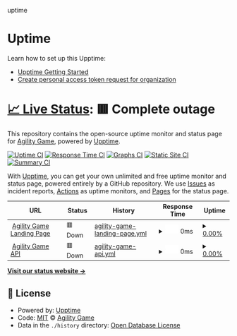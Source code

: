 uptime

# Uptime

Learn how to set up this Upptime:

- [Upptime Getting Started](https://upptime.js.org/docs/get-started)
- [Create personal access token request for organization](https://stackoverflow.com/questions/75044318/create-personal-access-token-request-for-organization)

# [📈 Live Status](https://status.agility-game.com): <!--live status--> **🟥 Complete outage**

This repository contains the open-source uptime monitor and status page for [Agility Game](https://agility-game.com), powered by [Upptime](https://github.com/upptime/upptime).

[![Uptime CI](https://github.com/simple-login/uptime/workflows/Uptime%20CI/badge.svg)](https://github.com/simple-login/uptime/actions?query=workflow%3A%22Uptime+CI%22)
[![Response Time CI](https://github.com/agility-game/uptime/workflows/Response%20Time%20CI/badge.svg)](https://github.com/agility-game/uptime/actions?query=workflow%3A%22Response+Time+CI%22)
[![Graphs CI](https://github.com/agility-game/uptime/workflows/Graphs%20CI/badge.svg)](https://github.com/agility-game/uptime/actions?query=workflow%3A%22Graphs+CI%22)
[![Static Site CI](https://github.com/agility-game/uptime/workflows/Static%20Site%20CI/badge.svg)](https://github.com/agility-game/uptime/actions?query=workflow%3A%22Static+Site+CI%22)
[![Summary CI](https://github.com/agility-game/uptime/workflows/Summary%20CI/badge.svg)](https://github.com/agility-game/uptime/actions?query=workflow%3A%22Summary+CI%22)

With [Upptime](https://upptime.js.org), you can get your own unlimited and free uptime monitor and status page, powered entirely by a GitHub repository. We use [Issues](https://github.com/agility-game/uptime/issues) as incident reports, [Actions](https://github.com/agility-game/uptime/actions) as uptime monitors, and [Pages](https://status.agility-game.com) for the status page.

<!--start: status pages-->
<!-- This summary is generated by Upptime (https://github.com/upptime/upptime) -->
<!-- Do not edit this manually, your changes will be overwritten -->
<!-- prettier-ignore -->
| URL | Status | History | Response Time | Uptime |
| --- | ------ | ------- | ------------- | ------ |
| <img alt="" src="https://icons.duckduckgo.com/ip3/agility-game.com.ico" height="13"> [Agility Game Landing Page](https://agility-game.com) | 🟥 Down | [agility-game-landing-page.yml](https://github.com/agility-game/uptime/commits/HEAD/history/agility-game-landing-page.yml) | <details><summary><img alt="Response time graph" src="./graphs/agility-game-landing-page/response-time-week.png" height="20"> 0ms</summary><br><a href="https://status.agility-game.com/history/agility-game-landing-page"><img alt="Response time 0" src="https://img.shields.io/endpoint?url=https%3A%2F%2Fraw.githubusercontent.com%2Fagility-game%2Fuptime%2FHEAD%2Fapi%2Fagility-game-landing-page%2Fresponse-time.json"></a><br><a href="https://status.agility-game.com/history/agility-game-landing-page"><img alt="24-hour response time 0" src="https://img.shields.io/endpoint?url=https%3A%2F%2Fraw.githubusercontent.com%2Fagility-game%2Fuptime%2FHEAD%2Fapi%2Fagility-game-landing-page%2Fresponse-time-day.json"></a><br><a href="https://status.agility-game.com/history/agility-game-landing-page"><img alt="7-day response time 0" src="https://img.shields.io/endpoint?url=https%3A%2F%2Fraw.githubusercontent.com%2Fagility-game%2Fuptime%2FHEAD%2Fapi%2Fagility-game-landing-page%2Fresponse-time-week.json"></a><br><a href="https://status.agility-game.com/history/agility-game-landing-page"><img alt="30-day response time 0" src="https://img.shields.io/endpoint?url=https%3A%2F%2Fraw.githubusercontent.com%2Fagility-game%2Fuptime%2FHEAD%2Fapi%2Fagility-game-landing-page%2Fresponse-time-month.json"></a><br><a href="https://status.agility-game.com/history/agility-game-landing-page"><img alt="1-year response time 0" src="https://img.shields.io/endpoint?url=https%3A%2F%2Fraw.githubusercontent.com%2Fagility-game%2Fuptime%2FHEAD%2Fapi%2Fagility-game-landing-page%2Fresponse-time-year.json"></a></details> | <details><summary><a href="https://status.agility-game.com/history/agility-game-landing-page">0.00%</a></summary><a href="https://status.agility-game.com/history/agility-game-landing-page"><img alt="All-time uptime 98.36%" src="https://img.shields.io/endpoint?url=https%3A%2F%2Fraw.githubusercontent.com%2Fagility-game%2Fuptime%2FHEAD%2Fapi%2Fagility-game-landing-page%2Fuptime.json"></a><br><a href="https://status.agility-game.com/history/agility-game-landing-page"><img alt="24-hour uptime 0.00%" src="https://img.shields.io/endpoint?url=https%3A%2F%2Fraw.githubusercontent.com%2Fagility-game%2Fuptime%2FHEAD%2Fapi%2Fagility-game-landing-page%2Fuptime-day.json"></a><br><a href="https://status.agility-game.com/history/agility-game-landing-page"><img alt="7-day uptime 0.00%" src="https://img.shields.io/endpoint?url=https%3A%2F%2Fraw.githubusercontent.com%2Fagility-game%2Fuptime%2FHEAD%2Fapi%2Fagility-game-landing-page%2Fuptime-week.json"></a><br><a href="https://status.agility-game.com/history/agility-game-landing-page"><img alt="30-day uptime 45.27%" src="https://img.shields.io/endpoint?url=https%3A%2F%2Fraw.githubusercontent.com%2Fagility-game%2Fuptime%2FHEAD%2Fapi%2Fagility-game-landing-page%2Fuptime-month.json"></a><br><a href="https://status.agility-game.com/history/agility-game-landing-page"><img alt="1-year uptime 95.44%" src="https://img.shields.io/endpoint?url=https%3A%2F%2Fraw.githubusercontent.com%2Fagility-game%2Fuptime%2FHEAD%2Fapi%2Fagility-game-landing-page%2Fuptime-year.json"></a></details>
| <img alt="" src="https://agility-game.com/logo.png" height="13"> [Agility Game API](https://app.agility-game.com/live) | 🟥 Down | [agility-game-api.yml](https://github.com/agility-game/uptime/commits/HEAD/history/agility-game-api.yml) | <details><summary><img alt="Response time graph" src="./graphs/agility-game-api/response-time-week.png" height="20"> 0ms</summary><br><a href="https://status.agility-game.com/history/agility-game-api"><img alt="Response time 0" src="https://img.shields.io/endpoint?url=https%3A%2F%2Fraw.githubusercontent.com%2Fagility-game%2Fuptime%2FHEAD%2Fapi%2Fagility-game-api%2Fresponse-time.json"></a><br><a href="https://status.agility-game.com/history/agility-game-api"><img alt="24-hour response time 0" src="https://img.shields.io/endpoint?url=https%3A%2F%2Fraw.githubusercontent.com%2Fagility-game%2Fuptime%2FHEAD%2Fapi%2Fagility-game-api%2Fresponse-time-day.json"></a><br><a href="https://status.agility-game.com/history/agility-game-api"><img alt="7-day response time 0" src="https://img.shields.io/endpoint?url=https%3A%2F%2Fraw.githubusercontent.com%2Fagility-game%2Fuptime%2FHEAD%2Fapi%2Fagility-game-api%2Fresponse-time-week.json"></a><br><a href="https://status.agility-game.com/history/agility-game-api"><img alt="30-day response time 0" src="https://img.shields.io/endpoint?url=https%3A%2F%2Fraw.githubusercontent.com%2Fagility-game%2Fuptime%2FHEAD%2Fapi%2Fagility-game-api%2Fresponse-time-month.json"></a><br><a href="https://status.agility-game.com/history/agility-game-api"><img alt="1-year response time 0" src="https://img.shields.io/endpoint?url=https%3A%2F%2Fraw.githubusercontent.com%2Fagility-game%2Fuptime%2FHEAD%2Fapi%2Fagility-game-api%2Fresponse-time-year.json"></a></details> | <details><summary><a href="https://status.agility-game.com/history/agility-game-api">0.00%</a></summary><a href="https://status.agility-game.com/history/agility-game-api"><img alt="All-time uptime 98.36%" src="https://img.shields.io/endpoint?url=https%3A%2F%2Fraw.githubusercontent.com%2Fagility-game%2Fuptime%2FHEAD%2Fapi%2Fagility-game-api%2Fuptime.json"></a><br><a href="https://status.agility-game.com/history/agility-game-api"><img alt="24-hour uptime 0.00%" src="https://img.shields.io/endpoint?url=https%3A%2F%2Fraw.githubusercontent.com%2Fagility-game%2Fuptime%2FHEAD%2Fapi%2Fagility-game-api%2Fuptime-day.json"></a><br><a href="https://status.agility-game.com/history/agility-game-api"><img alt="7-day uptime 0.00%" src="https://img.shields.io/endpoint?url=https%3A%2F%2Fraw.githubusercontent.com%2Fagility-game%2Fuptime%2FHEAD%2Fapi%2Fagility-game-api%2Fuptime-week.json"></a><br><a href="https://status.agility-game.com/history/agility-game-api"><img alt="30-day uptime 45.27%" src="https://img.shields.io/endpoint?url=https%3A%2F%2Fraw.githubusercontent.com%2Fagility-game%2Fuptime%2FHEAD%2Fapi%2Fagility-game-api%2Fuptime-month.json"></a><br><a href="https://status.agility-game.com/history/agility-game-api"><img alt="1-year uptime 95.44%" src="https://img.shields.io/endpoint?url=https%3A%2F%2Fraw.githubusercontent.com%2Fagility-game%2Fuptime%2FHEAD%2Fapi%2Fagility-game-api%2Fuptime-year.json"></a></details>

<!--end: status pages-->

[**Visit our status website →**](https://status.agility-game.com)

## 📄 License

- Powered by: [Upptime](https://github.com/upptime/upptime)
- Code: [MIT](./LICENSE) © [Agility Game](https://agility-game.com)
- Data in the `./history` directory: [Open Database License](https://opendatacommons.org/licenses/odbl/1-0/)
